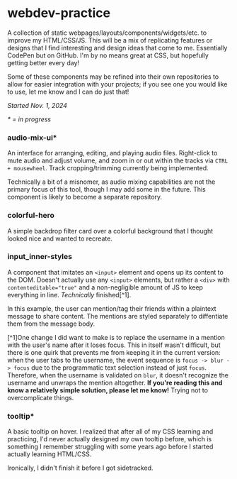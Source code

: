 # webdev-practice

A collection of static webpages/layouts/components/widgets/etc. to improve my HTML/CSS/JS. This will be a mix of replicating features or designs that I find interesting and design ideas that come to me. Essentially CodePen but on GitHub. I'm by no means great at CSS, but hopefully getting better every day!

Some of these components may be refined into their own repositories to allow for easier integration with your projects; if you see one you would like to use, let me know and I can do just that!

*Started Nov. 1, 2024*

*\* = in progress*

### audio-mix-ui\*

An interface for arranging, editing, and playing audio files. Right-click to mute audio and adjust volume, and zoom in or out within the tracks via `CTRL + mousewheel`. Track cropping/trimming currently being implemented.

Technically a bit of a misnomer, as audio mixing capabilities are not the primary focus of this tool, though I may add some in the future. This component is likely to become a separate repository.

### colorful-hero

A simple backdrop filter card over a colorful background that I thought looked nice and wanted to recreate.

### input_inner-styles

A component that imitates an `<input>` element and opens up its content to the DOM. Doesn't actually use any `<input>` elements, but rather a `<div>` with `contenteditable="true"` and a non-negligible amount of JS to keep everything in line. *Technically* finished[^1].

In this example, the user can mention/tag their friends within a plaintext message to share content. The mentions are styled separately to diffentiate them from the message body.

[^1]One change I did want to make is to replace the username in a mention with the user's name after it loses focus. This in itself wasn't difficult, but there is one quirk that prevents me from keeping it in the current version: when the user tabs to the username, the event sequence is `focus -> blur -> focus` due to the programmatic text selection instead of just `focus`. Therefore, when the username is validated on `blur`, it doesn't recognize the username and unwraps the mention altogether. **If you're reading this and know a relatively simple solution, please let me know!** Trying not to overcomplicate things.

### tooltip\*

A basic tooltip on hover. I realized that after all of my CSS learning and practicing, I'd never actually designed my own tooltip before, which is something I remember struggling with some years ago before I started actually learning HTML/CSS.

Ironically, I didn't finish it before I got sidetracked.
